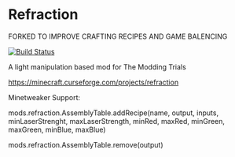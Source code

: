 # Refraction

FORKED TO IMPROVE CRAFTING RECIPES AND GAME BALENCING

[![Build Status](https://travis-ci.org/TeamWizardry/TMT-Refraction.svg?branch=master)](https://travis-ci.org/TeamWizardry/TMT-Refraction)

A light manipulation based mod for The Modding Trials

https://minecraft.curseforge.com/projects/refraction

Minetweaker Support:

mods.refraction.AssemblyTable.addRecipe(name, output, inputs, minLaserStrenght, maxLaserStrength, minRed, maxRed, minGreen, maxGreen, minBlue, maxBlue)

mods.refraction.AssemblyTable.remove(output)
